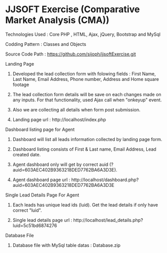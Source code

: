 # JJSOFT Exercise (Comparative Market Analysis (CMA))

Technologies Used : Core PHP , HTML, Ajax, jQuery, Bootstrap and MySql

Codding Pattern : Classes and Objects

Source Code Path : https://github.com/sijoph/jjsoftExercise.git

Landing Page

1. Developed the lead collection form with folowing fields : First Name, Last Name, Email Address, Phone number, Address and Home square footage
	
2. The lead collection form details will be save on each changes made on any inputs. 
   For that functionality, used Ajax call when "onkeyup" event.
   
3. Also we are collecting all details when form post submission.

4. Landing page url : http://localhost/index.php



Dashboard listing page for Agent

1. Dashboard will list all leads information collected by landing page form.

2. Dashboard listing consists of First & Last name, Email Address, Lead created date.

3. Agent dashboard only will get by correct auid (?auid=603AEC402B9363218DED7762BA6A3D3E).

4. Agent dashboard page url :  http://localhost/dashboard.php?auid=603AEC402B9363218DED7762BA6A3D3E


Single Lead Details Page For Agent 
 
 1. Each leads has unique lead ids (luid). Get the lead details if only have correct "luid".

 2. Single lead details page url : http://localhost/lead_details.php?luid=5c51bd6874276
 
 
 
Database File

1. Database file with MySql table datas : Database.zip
